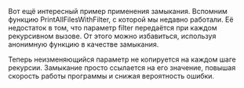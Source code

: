Вот ещё интересный пример применения замыкания. 
Вспомним функцию PrintAllFilesWithFilter, с которой мы недавно работали. 
Её недостаток в том, что параметр filter передаётся при каждом рекурсивном вызове. 
От этого можно избавиться, используя анонимную функцию в качестве замыкания.

Теперь неизменяющийся параметр не копируется на каждом шаге рекурсии. 
Замыкание просто ссылается на его значение, повышая скорость работы программы и 
снижая вероятность ошибки. 
